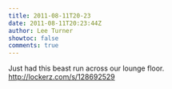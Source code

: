 ```yaml
---
title: 2011-08-11T20-23
date: 2011-08-11T20:23:44Z
author: Lee Turner
showtoc: false
comments: true
---
```


Just had this beast run across our lounge floor.  http://lockerz.com/s/128692529

